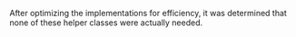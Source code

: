 After optimizing the implementations for efficiency, it was determined that none of these helper classes were actually needed.
